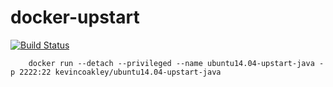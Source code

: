 # docker-upstart

[![Build Status](https://travis-ci.org/kevincoakley/docker-upstart.svg?branch=master)](https://travis-ci.org/kevincoakley/docker-upstart)

        docker run --detach --privileged --name ubuntu14.04-upstart-java -p 2222:22 kevincoakley/ubuntu14.04-upstart-java

